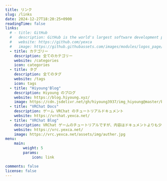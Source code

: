 ```yaml
---
title: リンク
slug: /links
date: 2024-12-27T18:20:25+0900
readingTime: false
links:
  # - title: GitHub
  #   description: GitHub is the world's largest software development platform.
  #   website: https://github.com/yexca
  #   image: https://github.githubassets.com/images/modules/logos_page/GitHub-Mark.png
  - title: カテゴリー
    description: 全てのカテゴリー
    website: /categories
    icon: categories
  - title: タグ
    description: 全てのタグ
    website: /tags
    icon: tags
  - title: "Hiyoung'Blog"
    description: Hiyoung のブログ
    website: https://blog.hiyoung.xyz/
    image: https://cdn.jsdelivr.net/gh/hiyoung3937/img_hiyoung@master/bolg/bolg_icon.jpg
  - title: "VRChat Docs"
    description: ゲーム VRChat のチュートリアルドキュメント
    website: https://vrchat.yexca.net/
  - title: "VRChat Blog"
    description: VRChat ゲームのチュートリアルですが、内容はドキュメントよりも少ないです
    website: https://vrc.yexca.net/
    image: https://vrc.yexca.net/assets/img/auther.jpg
menu:
    main: 
        weight: 5
        params:
            icon: link

comments: false
license: false
---
```

